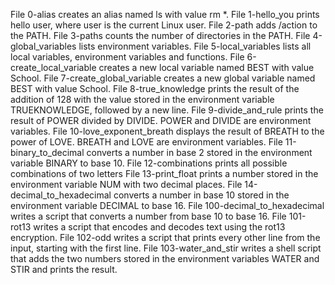 File 0-alias creates an alias named ls with value rm *.
File 1-hello_you prints hello user, where user is the current Linux user.
File 2-path adds /action to the PATH.
File 3-paths counts the number of directories in the PATH.
File 4-global_variables lists environment variables.
File 5-local_variables lists all local variables, environment variables and functions.
File 6-create_local_variable creates a new local variable named BEST with value School.
File 7-create_global_variable creates a new global variable named BEST with value School.
File 8-true_knowledge prints the result of the addition of 128 with the value stored in the environment variable TRUEKNOWLEDGE, followed by a new line.
File 9-divide_and_rule prints the result of POWER divided by DIVIDE. POWER and DIVIDE are environment variables.
File 10-love_exponent_breath displays the result of BREATH to the power of LOVE. BREATH and LOVE are environment variables.
File 11-binary_to_decimal converts a number in base 2 stored in the environment variable BINARY to base 10.
File 12-combinations prints all possible combinations of two letters
File 13-print_float prints a number stored in the environment variable NUM with two decimal places.
File 14-decimal_to_hexadecimal converts a number in base 10 stored in the environment variable DECIMAL to base 16.
File 100-decimal_to_hexadecimal writes a script that converts a number from base 10 to base 16.
File 101-rot13 writes a script that encodes and decodes text using the rot13 encryption.
File 102-odd writes a script that prints every other line from the input, starting with the first line.
File 103-water_and_stir writes a shell script that adds the two numbers stored in the environment variables WATER and STIR and prints the result.
